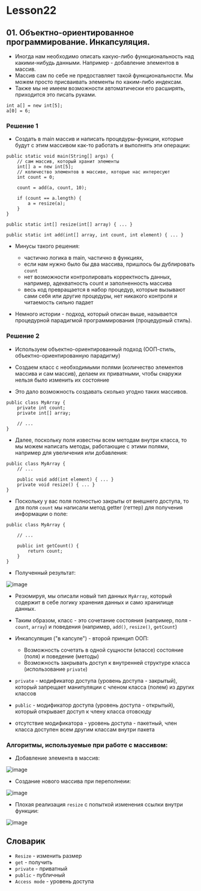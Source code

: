 # Lesson22

## 01. Объектно-ориентированное программирование. Инкапсуляция.

* Иногда нам необходимо описать какую-либо функциональность над какими-нибудь данными. Например - добавление элементов в массив.
* Массив сам по себе не предоставляет такой функциональности. Мы можем просто присваивать элементы по каким-либо индексам.
* Также мы не имеем возможности автоматически его расширять, приходится это писать руками.

```
int a[] = new int[5];
a[0] = 6;
```

### Решение 1

* Создать в main массив и написать процедуры-функции, которые будут с этим массивом как-то работать и выполнять эти операции:

```
public static void main(String[] args) {
    // сам массив, который хранит элементы
    int[] a = new int[5];
    // количество элементов в массиве, которые нас интересуют
    int count = 0;
    
    count = add(a, count, 10);

    if (count == a.length) {
        a = resize(a);
    }
}    
 
public static int[] resize(int[] array) { ... } 

public static int add(int[] array, int count, int element) { ... }
```

* Минусы такого решения: 
  * частично логика в main, частично в функциях, 
  * если нам нужно было бы два массива, пришлось бы дублировать `count`
  * нет возможности контролировать корректность данных, например, адекватность count и заполненность массива
  * весь код превращается в набор процедур, которые вызывают сами себя или другие процедуры, нет никакого контроля и читаемость сильно падает

* Немного истории - подход, который описан выше, называется процедурной парадигмой программирования (процедурный стиль).

### Решение 2

* Используем объектно-ориентированный подход (ООП-стиль, объектно-ориентированную парадигму)

* Создаем класс с необходимыми полями (количество элементов массива и сам массив), делаем их приватными, чтобы снаружи нельзя было изменить их состояние
* Это дало возможность создавать сколько угодно таких массивов.

```
public class MyArray {
    private int count; 
    private int[] array;
    
    // ...
}
```

* Далее, поскольку поля известны всем методам внутри класса, то мы можем написать методы, работающие с этими полями, например для увеличения или добавления:

```
public class MyArray {
    // ...
    
    public void add(int element) { ... }
    private void resize() { ... }
}
```

* Поскольку у вас поля полностью закрыты от внешнего доступа, то для поля `count` мы написали метод getter (геттер) для получения информации о поле:

```
public class MyArray {

    // ...
    
    public int getCount() {
        return count;
    }
}
```

* Полученный результат:

![image](https://raw.githubusercontent.com/ait-tr/cohort27/main/basic_programming/lesson_22/img/4.png)


* Резюмируя, мы описали новый тип данных `MyArray`, который содержит в себе логику хранения данных и само хранилище данных.
* Таким образом, класс - это сочетание состояния (например, поля - `count`, `array`) и поведения (например, `add()`, `resize()`, `getCount`)
* Инкапсуляция ("в капсуле") - второй принцип ООП:
  * Возможность сочетать в одной сущности (классе) состояние (поля) и поведение (методы)
  * Возможность закрывать доступ к внутренней структуре класса (использование `private`)


* `private` - модификатор доступа (уровень доступа - закрытый), который запрещает манипуляции с членом класса (полем) из других классов
* `public` - модификатор доступа (уровень доступа - открытый), который открывает доступ к члену класса отовсюду
* отсутствие модификатора - уровень доступа - пакетный, член класса доступен всем другим классам внутри пакета

### Алгоритмы, используемые при работе с массивом:

* Добавление элемента в массив:

![image](https://raw.githubusercontent.com/ait-tr/cohort27/main/basic_programming/lesson_22/img/1.png)

* Создание нового массива при переполнеии:

![image](https://raw.githubusercontent.com/ait-tr/cohort27/main/basic_programming/lesson_22/img/2.png)

* Плохая реализация `resize` с попыткой изменения ссылки внутри функции:

![image](https://raw.githubusercontent.com/ait-tr/cohort27/main/basic_programming/lesson_22/img/3.png)

## Словарик

* `Resize` - изменить размер
* `get` - получить
* `private` - приватный
* `public` - публичный
* `Access mode` - уровень доступа